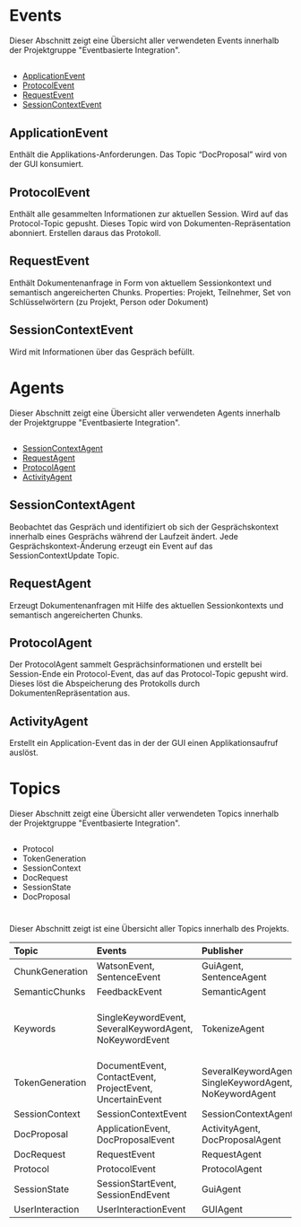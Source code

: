 # Events
Dieser Abschnitt zeigt eine Übersicht aller verwendeten Events innerhalb der Projektgruppe "Eventbasierte Integration". 
##  
- [ApplicationEvent](#applicationevent)
- [ProtocolEvent](#protocolevent)
- [RequestEvent](#reqeustevent)
- [SessionContextEvent](#sessioncontextevent)

## ApplicationEvent
Enthält die Applikations-Anforderungen. Das Topic “DocProposal” wird von der GUI konsumiert. 
## ProtocolEvent
Enthält alle gesammelten Informationen zur aktuellen Session. Wird auf das Protocol-Topic gepusht. Dieses Topic wird von Dokumenten-Repräsentation abonniert. Erstellen daraus das Protokoll.
## RequestEvent
Enthält Dokumentenanfrage in Form von aktuellem Sessionkontext und semantisch angereicherten Chunks.
Properties: Projekt, Teilnehmer, Set von Schlüsselwörtern (zu Projekt, Person oder Dokument)
## SessionContextEvent
Wird mit Informationen über das Gespräch befüllt.


# Agents
Dieser Abschnitt zeigt eine Übersicht aller verwendeten Agents innerhalb der Projektgruppe "Eventbasierte Integration". 
##  
- [SessionContextAgent](#SessionContextAgent)
- [RequestAgent](#RequestAgent)
- [ProtocolAgent](#ProtocolAgent)
- [ActivityAgent](#ActivityAgent)

## SessionContextAgent
Beobachtet das Gespräch und identifiziert ob sich der Gesprächskontext innerhalb eines Gesprächs während der Laufzeit ändert. Jede Gesprächskontext-Änderung erzeugt ein Event auf das SessionContextUpdate Topic. 
## RequestAgent
Erzeugt Dokumentenanfragen mit Hilfe des aktuellen Sessionkontexts und semantisch angereicherten Chunks. 
## ProtocolAgent
Der ProtocolAgent sammelt Gesprächsinformationen und erstellt bei Session-Ende ein Protocol-Event, das auf das Protocol-Topic gepusht wird. Dieses löst die Abspeicherung des Protokolls durch DokumentenRepräsentation aus.
## ActivityAgent
Erstellt ein Application-Event das in der der GUI einen Applikationsaufruf auslöst.


# Topics
Dieser Abschnitt zeigt eine Übersicht aller verwendeten Topics innerhalb der Projektgruppe "Eventbasierte Integration". 
##  
- Protocol
- TokenGeneration
- SessionContext
- DocRequest
- SessionState
- DocProposal

#
Dieser Abschnitt zeigt ist eine Übersicht aller Topics innerhalb des Projekts.



| Topic | Events | Publisher | Subscriber |
| :---- | :---- | :---- |:---- |
|  ChunkGeneration|WatsonEvent, SentenceEvent|GuiAgent, SentenceAgent| SentenceAgent, SemanticAgent |
| SemanticChunks |FeedbackEvent|SemanticAgent  | TokenizeAgent |
| Keywords | SingleKeywordEvent, SeveralKeywordAgent, NoKeywordEvent | TokenizeAgent |SingleKeywordAgent, SeveralKeywordAgent, NoKeywordAgent, SessionContextAgent, ActivityAgent
| TokenGeneration |DocumentEvent, ContactEvent, ProjectEvent, UncertainEvent | SeveralKeywordAgent, SingleKeywordAgent, NoKeywordAgent | ProtocolAgent, RequestAgent, SessionContextAgent, ActivityAgent |
| SessionContext | SessionContextEvent | SessionContextAgent | RequestAgent |
| DocProposal | ApplicationEvent, DocProposalEvent | ActivityAgent, DocProposalAgent | DocumentProposalAgent, DocProposalAgent |
| DocRequest | RequestEvent | RequestAgent | DocProposalAgent |
| Protocol | ProtocolEvent | ProtocolAgent | SaveDocumentAgent |
| SessionState | SessionStartEvent, SessionEndEvent  | GuiAgent | ProtocolAgent, SessionContextAgent |
| UserInteraction | UserInteractionEvent| GUIAgent |  

